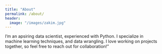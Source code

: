 ```yaml
---
title: "About"
permalink: /about/
header:
  image: "/images/zakim.jpg"
---
```


I’m an apsiring data scientist, experienced with Python. I specialize in machine learning techniques, and data wrangling. I love working on projects together, so feel free to reach out for collaboration!”
